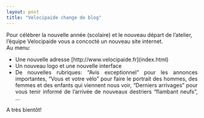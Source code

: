 ```yaml
---
layout: post
title: "Velocipaide change de blog"
---
```



Pour célébrer la nouvelle année (scolaire) et le nouveau départ de l’atelier, l’équipe Velocipaide vous a concocté un nouveau site internet.<br/>
Au menu:
<ul style="text-align: justify;">
<li markdown="1">Une nouvelle adresse [http://www.velocipaide.fr](index.html)</li>
<li markdown="1">Un nouveau logo et une nouvelle interface</li>
<li markdown="1">De nouvelles rubriques: “Avis exceptionnel” pour les annonces importantes, “Vous et votre vélo” pour faire le portrait des hommes, des femmes et des enfants qui viennent nous voir, “Derniers arrivages” pour vous tenir informé de l’arrivée de nouveaux destriers “flambant neufs”, …</li>
</ul>
A très bientôt!
